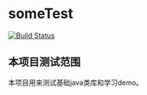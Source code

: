 # someTest
[![Build Status](https://travis-ci.org/Ryan-Miao/someTest.svg?branch=master)](https://travis-ci.org/Ryan-Miao/someTest)

## 本项目测试范围
本项目用来测试基础java类库和学习demo。



